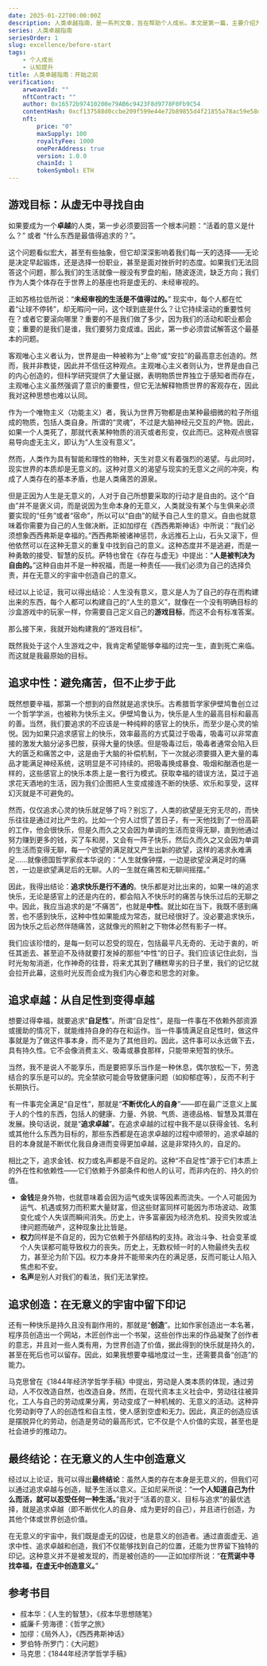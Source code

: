 ```yaml
---
date: 2025-01-22T00:00:00Z
description: 人类卓越指南，是一系列文章，旨在帮助个人成长。本文是第一篇，主要介绍为什么要写这个系列，以及尝试解答一下人生中最基本的一些问题。
series: 人类卓越指南
seriesOrder: 1
slug: excellence/before-start
tags:
    - 个人成长
    - 认知提升
title: 人类卓越指南：开始之前
verification:
    arweaveId: ""
    nftContract: ""
    author: 0x16572b97410200e79AB6c9423F8d9778F0Fb9C54
    contentHash: 0xcf137588d0ccbe209f599e44e72b89855d4f21855a78ac59e58db20c19c86ed31.0.0
    nft:
        price: "0"
        maxSupply: 100
        royaltyFee: 1000
        onePerAddress: true
        version: 1.0.0
        chainId: 1
        tokenSymbol: ETH
---
```


## 游戏目标：从虚无中寻找自由

如果要成为一个**卓越**的人类，第一步必须要回答一个根本问题：“活着的意义是什么？” 或者 “什么东西是最值得追求的？”。

这个问题看似宏大，甚至有些抽象，但它却深深影响着我们每一天的选择——无论是决定早起锻炼，还是选择一份职业，甚至是面对挫折时的态度。如果我们无法回答这个问题，那么我们的生活就像一艘没有罗盘的船，随波逐流，缺乏方向；我们作为人类个体存在于世界上的基座也将是虚无的、未经审视的。

正如苏格拉低所说：“**未经审视的生活是不值得过的。**” 现实中，每个人都在忙着“让球不停转”，却无暇问一问，这个球到底是什么？让它持续滚动的重要性何在？或者它要滚向哪里？重要的不是我们做了多少，因为我们的活动和职业都会变；重要的是我们是谁，我们要努力变成谁。因此，第一步必须尝试解答这个最基本的问题。

客观唯心主义者认为，世界是由一种被称为“上帝”或“安拉”的最高意志创造的。然而，我并非教徒，因此并不信任这种观点。主观唯心主义者则认为，世界是由自己的内心创造的，但科学研究提供了大量证据，表明物质世界独立于感知者而存在，主观唯心主义虽然强调了意识的重要性，但它无法解释物质世界的客观存在，因此我对这种思想也难以认同。

作为一个唯物主义（功能主义）者，我认为世界万物都是由某种最细微的粒子所组成的物质，包括人类自身。所谓的“灵魂”，不过是大脑神经元交互的产物。因此，如果一个人类死了，那就代表某种物质的消灭或者形变，仅此而已。这种观点很容易导向虚无主义，即认为“人生没有意义”。

然而，人类作为具有智能和理性的物种，天生对意义有着强烈的渴望。与此同时，现实世界的本质却是无意义的。这种对意义的渴望与现实的无意义之间的冲突，构成了人类存在的基本矛盾，也是人类痛苦的源泉。

但是正因为人生是无意义的，人对于自己所想要采取的行动才是自由的。这个“自由”并不是褒义词，而是说因为生命本身的无意义，人类就没有某个与生俱来必须要实现的“任务”或者“宿命”，所以可以“自由”的赋予自己人生的意义。自由也就意味着你需要为自己的人生做决断。正如加缪在《西西弗斯神话》中所说：“我们必须想象西西弗斯是幸福的。”西西弗斯被诸神惩罚，永远推石上山，石头又滚下，但他依然可以在这种无意义的重复中找到自己的意义。这种态度并不是逃避，而是一种勇敢的接受、智慧的反抗。萨特也曾在《存在与虚无》中提出：“**人是被判决为自由的。**”这种自由并不是一种祝福，而是一种责任——我们必须为自己的选择负责，并在无意义的宇宙中创造自己的意义。

经过以上论证，我可以得出结论：人生没有意义，意义是人为了自己的存在而构建出来的东西，每个人都可以构建自己的“人生的意义”，就像在一个没有明确目标的沙盒游戏中的玩家一样，你需要自己定义自己的**游戏目标**，而这不会有标准答案。

那么接下来，我就开始构建我的“游戏目标”。

既然我处于这个人生游戏之中，我肯定希望能够幸福的过完一生，直到死亡来临。而这就是我最原始的目标。

## 追求中性：避免痛苦，但不止步于此

既然想要辛福，那第一个想到的自然就是追求快乐。古希腊哲学家伊壁鸠鲁创立过一个哲学学派，也被称为快乐主义。伊壁鸠鲁认为，快乐是人生的最高目标和最高的善。当然，我们要追求的不应该是一种纯粹的感官上的快乐，而至少是心灵的愉悦。因为如果只追求感官上的快乐，效率最高的方式莫过于吸毒，吸毒可以非常直接的激发大脑分泌多巴胺，获得大量的快感。但是吸毒过后，吸毒者通常会陷入巨大的匮乏和痛苦之中，这是由于大脑的补偿机制，下一次就必须要摄入更大量的毒品才能满足神经系统，这明显是不可持续的。把吸毒换成暴食、吸烟和酗酒也是一样的，这些感官上的快乐本质上是一套行为模式。获取幸福的错误方法，莫过于追求花天酒地的生活，因为我们企图把人生变成接连不断的快感、欢乐和享受，这样幻灭就是不可避免的。

然而，仅仅追求心灵的快乐就足够了吗？别忘了，人类的欲望是无穷无尽的，而快乐往往是通过对比产生的。比如一个穷人过惯了苦日子，有一天他找到了一份高薪的工作，他会很快乐，但是久而久之又会因为单调的生活而变得无聊，直到他通过努力赚到更多的钱，买了车和房，又会有一阵子快乐，然后久而久之又会因为单调的生活而变得无聊，每一个欲望的满足就又产生出新的欲望，这样的渴求永难满足……就像德国哲学家叔本华说的：“人生就像钟摆，一边是欲望没满足时的痛苦，一边是欲望满足后的无聊。人的一生就在痛苦和无聊间摇摆。”

因此，我得出结论：**追求快乐是行不通的**。快乐都是对比出来的，如果一味的追求快乐，无论是感官上的还是内在的，都会陷入不快乐时的痛苦与快乐过后的无聊之中。因此，我应当追求的是“不痛苦”，也就是**中性**。就比如在当下，我既不感到痛苦，也不感到快乐，这种中性如果能成为常态，就已经很好了。没必要追求快乐，因为快乐之后必然伴随痛苦，这就像光的照射之下物体必然有影子一样。

我们应该珍惜的，是每一刻可以忍受的现在，包括最平凡无奇的、无动于衷的，听任其逝去、甚至迫不及待就要打发掉的那些“中性”的日子。我们应该记住此刻，当时光匆匆消逝，化作神奇的往昔，将来尤其到了糟糕卑劣的日子里，我们的记忆就会拉开此幕，这些时光反而会成为我们内心眷恋和思念的对象。

## 追求卓越：从自足性到变得卓越

想要过得幸福，就要追求“**自足性**”。所谓“自足性”，是指一件事在不依赖外部资源或援助的情况下，就能维持自身的存在和运作。当一件事情满足自足性时，做这件事就是为了做这件事本身，而不是为了其他目的。因此，这件事可以永远做下去，具有持久性。它不会像消费主义、吸毒或暴食那样，只能带来短暂的快乐。

当然，我不是说人不能享乐，而是要把享乐当作是一种休息，偶尔放松一下，劳逸结合的享乐是可以的。完全禁欲可能会导致健康问题（如抑郁症等），反而不利于长期执行。

有一件事完全满足“自足性”，那就是“**不断优化人的自身**”——即在最广泛意义上属于人的个性的东西，包括人的健康、力量、外貌、气质、道德品格、智慧及其潜在发展。换句话说，就是“**追求卓越**”。在追求卓越的过程中我不是以获得金钱、名利或其他什么东西为目标的，那些东西都是在追求卓越的过程中顺带的，追求卓越的目的本身就是不断优化我自身进而变得更加卓越，这是非常持久的，自足的。

相比之下，追求金钱、权力或名声都是不自足的。这种“不自足性”源于它们本质上的外在性和依赖性——它们依赖于外部条件和他人的认可，而非内在的、持久的价值。

- **金钱**是身外物，也就意味着会因为运气或失误等因素而流失。一个人可能因为运气、机遇或努力而积累大量财富，但这些财富同样可能因为市场波动、政策变化或个人失误而瞬间消失。历史上，许多富豪因为经济危机、投资失败或法律问题而破产，这种现象比比皆是。
- **权力**同样是不自足的，因为它依赖于外部结构的支持。政治斗争、社会变革或个人失误都可能导致权力的丧失。历史上，无数权倾一时的人物最终失去权力，甚至沦为阶下囚。权力本身并不能带来内在的满足感，反而可能让人陷入焦虑和不安。
- **名声**是别人对我们的看法，我们无法掌控。

## 追求创造：在无意义的宇宙中留下印记

还有一种快乐是持久且没有副作用的，那就是“**创造**”。比如作家创造出一本名著，程序员创造出一个网站，木匠创作出一个书架，这些创作出来的作品凝聚了创作者的意志，并且对一些人类有用，为世界创造了价值，据此得到的快乐就是持久的，甚至在死后也可以留存。因此，如果我想要幸福地度过一生，还需要具备“创造”的能力。

马克思曾在《1844年经济学哲学手稿》中提出，劳动是人类本质的体现，通过劳动，人不仅改造自然，也改造自身。然而，在现代资本主义社会中，劳动往往被异化，工人与自己的劳动成果分离，劳动变成了一种机械的、无意义的活动。这种异化劳动剥夺了人的创造性和自主性，使人感到空虚和无力。因此，真正的创造应该是摆脱异化的劳动，创造是劳动的最高形式，它不仅是个人价值的实现，甚至也是社会进步的推动力。

## 最终结论：在无意义的人生中创造意义

经过以上论证，我可以得出**最终结论**：虽然人类的存在本身是无意义的，但我们可以通过追求卓越与创造，赋予生活以意义。正如尼采所说：“**一个人知道自己为什么而活，就可以忍受任何一种生活。**”我对于“活着的意义、目标与追求”的最优选择，就是追求卓越（即不断优化人的自身、成为更好的自己），并且进行创造，为其他个体或世界创造价值。

在无意义的宇宙中，我们既是虚无的囚徒，也是意义的创造者。通过直面虚无、追求中性、追求卓越和创造，我们不仅能够找到自己的位置，还能为世界留下独特的印记。这种意义并不是被发现的，而是被创造的——正如加缪所说：“**在荒诞中寻找幸福，在虚无中创造意义。**”

## 参考书目

- 叔本华：《人生的智慧》，《叔本华思想随笔》
- 威廉·F·劳海德：《哲学之旅》
- 加缪：《局外人》，《西西弗斯神话》
- 罗伯特·所罗门：《大问题》
- 马克思：《1844年经济学哲学手稿》